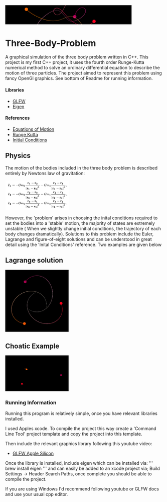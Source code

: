 
<img src="https://github.com/DrDavie1/Three-Body-Problem/blob/main/Media/banner.png" width="80%" height="20%">

# Three-Body-Problem

A graphical simulation of the three body problem written in C++. This project is my first C++ project, it uses the fourth order Runge-Kutta numerical method to solve an ordinary differential equation to describe the motion of three particles. The project aimed to represent this problem using fancy OpenGl graphics. See bottom of Readme for running information.

#### Libraries ####                                                   
- [GLFW](https://www.glfw.org/docs/latest/)
- [Eigen](https://eigen.tuxfamily.org/index.php?title=Main_Page)

#### References ####

- [Equations of Motion](https://en.wikipedia.org/wiki/Three-body_problem)
- [Runge Kutta](http://numerical.recipes/)
- [Initial Conditions](https://sites.math.washington.edu/~morrow/336_12/papers/adrian.pdf)



## Physics

The motion of the bodies included in the three body problem is described entirely by Newtons law of gravitation:

<img src="https://github.com/DrDavie1/Three-Body-Problem/blob/main/Media/EquationOne.png" width="40%" height="40%">

However, the 'problem' arises in choosing the inital conditions required to set the bodies into a 'stable' motion, the majority of states are extremely unstable ( When we slightly change initial conditions, the trajectory of each body changes dramatically). Solutions to this problem include the Euler, Lagrange and figure-of-eight solutions and can be understood in great detail using the 'Inital Conditions' reference. Two examples are given below

## Lagrange solution    
<img src="https://github.com/DrDavie1/Three-Body-Problem/blob/main/Media/Lagrange.gif" width="40%" height="40%"> 

## Choatic Example
<img src="https://github.com/DrDavie1/Three-Body-Problem/blob/main/Media/Chaos.gif" width="40%" height="40%">

### Running Information

Running this program is relatively simple, once you have relevant libraries installed. 

I used Apples xcode. To compile the project this way create a 'Command Line Tool' project template and copy the project into this template. 

Then include the relevant graphics library following this youtube video:

- [GLFW Apple Silicon](https://www.youtube.com/watch?v=MHlbNbWlrIM)

Once the library is installed, include eigen which can be installed via:
'''
brew install eigen
'''
and can easily be added to an xcode project via; Build Settings -> Header Search Paths, once complete you should be able to compile the project. 

If you are using Windows I'd recommend following youtube or GLFW docs and use your usual cpp editor. 







